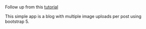 Follow up from this [tutorial](https://www.youtube.com/watch?v=-0nYBqY9i5w)

This simple app is a blog with multiple image uploads per post using bootstrap 5.
